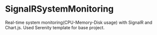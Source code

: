 # SignalRSystemMonitoring

Real-time system monitoring(CPU-Memory-Disk usage) with SignalR and Chart.js. Used Serenity template for base project. 
